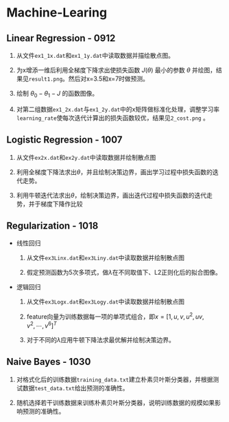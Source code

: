 # Machine-Learing

## Linear Regression - 0912

1. 从文件`ex1_1x.dat`和`ex1_1y.dat`中读取数据并描绘散点图。

2. 为x增添一维后利用全梯度下降求出使损失函数 $J(\theta)$ 最小的参数 $\theta$ 并绘图，结果见`result1.png`。然后对x=3.5和x=7时做预测。

3. 绘制 $\theta_0 - \theta_1 - J$ 的函数图像。

4. 对第二组数据`ex1_2x.dat`与`ex1_2y.dat`中的x矩阵做标准化处理，调整学习率`learning_rate`使每次迭代计算出的损失函数较优，结果见`2_cost.png` 。

## Logistic Regression - 1007

1. 从文件`ex2x.dat`和`ex2y.dat`中读取数据并绘制散点图

2. 利用全梯度下降法求出$\theta$，并且绘制决策边界，画出学习过程中损失函数的迭代走势。

3. 利用牛顿迭代法求出$\theta$，绘制决策边界，画出迭代过程中损失函数的迭代走势，并于梯度下降作比较

## Regularization - 1018

+ 线性回归

    1. 从文件`ex3Linx.dat`和`ex3Liny.dat`中读取数据并绘制散点图

    2. 假定预测函数为5次多项式，做$\lambda$在不同取值下、L2正则化后的拟合图像。

+ 逻辑回归

    1. 从文件`ex3Logx.dat`和`ex3Logy.dat`中读取数据并绘制散点图

    2. feature向量为训练数据每一项的单项式组合，即$x=[1, u, v, u^2, uv, v^2, \cdots, v^6]^T$

    3. 对于不同的$\lambda$应用牛顿下降法求最优解并绘制决策边界。

##  Naive Bayes - 1030

1. 对格式化后的训练数据`training_data.txt`建立朴素贝叶斯分类器，并根据测试数据`test_data.txt`给出预测的准确性。

2. 随机选择若干训练数据来训练朴素贝叶斯分类器，说明训练数据的规模如果影响预测的准确性。